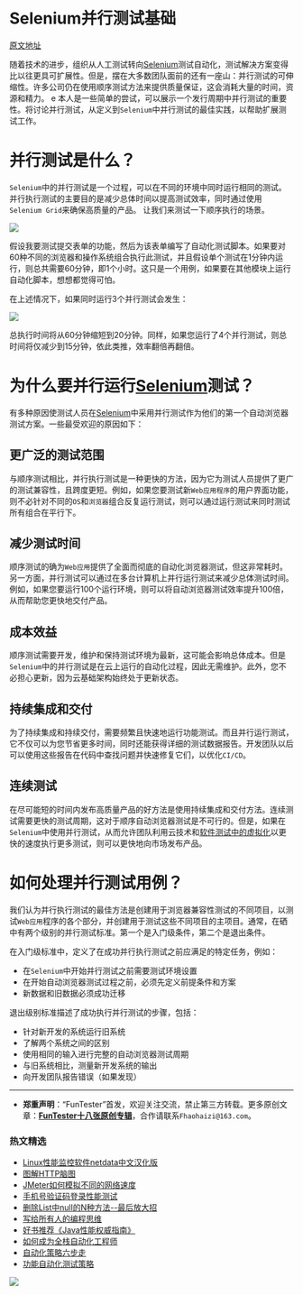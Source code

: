 # Selenium并行测试基础

[原文地址](https://www.lambdatest.com/blog/what-is-parallel-testing-and-why-to-adopt-it/)

随着技术的进步，组织从人工测试转向[Selenium](https://mp.weixin.qq.com/mp/appmsgalbum?action=getalbum&album_id=1319034944479510528&__biz=MzU4MTE2NDEyMQ==#wechat_redirect)测试自动化，测试解决方案变得比以往更具可扩展性。但是，摆在大多数团队面前的还有一座山：并行测试的可伸缩性。许多公司仍在使用顺序测试方法来提供质量保证，这会消耗大量的时间，资源和精力。
e
本人是一些简单的尝试，可以展示一个发行周期中并行测试的重要性。将讨论并行测试，从定义到`Selenium`中并行测试的最佳实践，以帮助扩展测试工作。

# 并行测试是什么？

`Selenium`中的并行测试是一个过程，可以在不同的环境中同时运行相同的测试。并行执行测试的主要目的是减少总体时间以提高测试效率，同时通过使用`Selenium Grid`来确保高质量的产品。
让我们来测试一下顺序执行的场景。

![](http://pic.automancloud.com/parallel-testing1.png)

假设我要测试提交表单的功能，然后为该表单编写了自动化测试脚本。如果要对60种不同的浏览器和操作系统组合执行此测试，并且假设单个测试在1分钟内运行，则总共需要60分钟，即1个小时。这只是一个用例，如果要在其他模块上运行自动化脚本，想想都觉得可怕。

在上述情况下，如果同时运行3个并行测试会发生：

![](http://pic.automancloud.com/testing-series.png)

总执行时间将从60分钟缩短到20分钟。同样，如果您运行了4个并行测试，则总时间将仅减少到15分钟，依此类推，效率翻倍再翻倍。

# 为什么要并行运行[Selenium](https://mp.weixin.qq.com/mp/appmsgalbum?action=getalbum&album_id=1319034944479510528&__biz=MzU4MTE2NDEyMQ==#wechat_redirect)测试？

有多种原因使测试人员在[Selenium](https://mp.weixin.qq.com/mp/appmsgalbum?action=getalbum&album_id=1319034944479510528&__biz=MzU4MTE2NDEyMQ==#wechat_redirect)中采用并行测试作为他们的第一个自动浏览器测试方案。一些最受欢迎的原因如下：

## 更广泛的测试范围

与顺序测试相比，并行执行测试是一种更快的方法，因为它为测试人员提供了更广的测试兼容性，且跨度更短。例如，如果您要测试新`Web应用程序`的用户界面功能，则不必针对不同的`OS`和`浏览器`组合反复运行测试，则可以通过运行测试来同时测试所有组合在平行下。

## 减少测试时间

顺序测试的确为`Web应用`提供了全面而彻底的自动化浏览器测试，但这非常耗时。另一方面，并​​行测试可以通过在多台计算机上并行运行测试来减少总体测试时间。例如，如果您要运行100个运行环境，则可以将自动浏览器测试效率提升100倍，从而帮助您更快地交付产品。

## 成本效益

顺序测试需要开发，维护和保持测试环境为最新，这可能会影响总体成本。但是`Selenium`中的并行测试是在云上运行的自动化过程，因此无需维护。此外，您不必担心更新，因为云基础架构始终处于更新状态。

## 持续集成和交付

为了持续集成和持续交付，需要频繁且快速地运行功能测试。而且并行运行测试，它不仅可以为您节省更多时间，同时还能获得详细的测试数据报告。开发团队以后可以使用这些报告在代码中查找问题并快速修复它们，以优化`CI/CD`。

## 连续测试 
在尽可能短的时间内发布高质量产品的好方法是使用持续集成和交付方法。连续测试需要更快的测试周期，这对于顺序自动浏览器测试是不可行的。但是，如果在`Selenium`中使用并行测试，从而允许团队利用云技术和[软件测试中的虚拟化](https://mp.weixin.qq.com/s/zHyJiNFgHIo2ZaPFXsxQMg)以更快的速度执行更多测试，则可以更快地向市场发布产品。

# 如何处理并行测试用例？

我们认为并行执行测试的最佳方法是创建用于浏览器兼容性测试的不同项目，以测试`Web应用`程序的各个部分，并创建用于测试这些不同项目的主项目。通常，在硒中有两个级别的并行测试标准。第一个是入门级条件，第二个是退出条件。

在入门级标准中，定义了在成功并行执行测试之前应满足的特定任务，例如：

* 在`Selenium`中开始并行测试之前需要测试环境设置
* 在开始自动浏览器测试过程之前，必须先定义前提条件和方案
* 新数据和旧数据必须成功迁移

退出级别标准描述了成功执行并行测试的步骤，包括：

* 针对新开发的系统运行旧系统
* 了解两个系统之间的区别
* 使用相同的输入进行完整的自动浏览器测试周期
* 与旧系统相比，测量新开发系统的输出
* 向开发团队报告错误（如果发现）

---
* **郑重声明**：“FunTester”首发，欢迎关注交流，禁止第三方转载。更多原创文章：**[FunTester十八张原创专辑](https://mp.weixin.qq.com/s/Le-tpC79pIpacHXGOkkYWw)**，合作请联系`Fhaohaizi@163.com`。

### 热文精选

- [Linux性能监控软件netdata中文汉化版](https://mp.weixin.qq.com/s/fdXtK-5WwKnxjLZdyg6-nA)
- [图解HTTP脑图](https://mp.weixin.qq.com/s/100Vm8FVEuXs0x6rDGTipw)
- [JMeter如何模拟不同的网络速度](https://mp.weixin.qq.com/s/1FCwNN2htfTGF6ItdkcCzw)
- [手机号验证码登录性能测试](https://mp.weixin.qq.com/s/i-j8fJAdcsJ7v8XPOnPDAw)
- [删除List中null的N种方法--最后放大招](https://mp.weixin.qq.com/s/4mfskN781dybyL59dbSbeQ)
- [写给所有人的编程思维](https://mp.weixin.qq.com/s/Oj33UCnYfbUgzsBzEm2GPQ)
- [好书推荐《Java性能权威指南》](https://mp.weixin.qq.com/s/YWd5Yx6n7887g1lMLTcsWQ)
- [如何成为全栈自动化工程师](https://mp.weixin.qq.com/s/j2rQ3COFhg939KLrgKr_bg)
- [自动化策略六步走](https://mp.weixin.qq.com/s/He69k8iCKhTKD1j-yV6M5g)
- [功能自动化测试策略](https://mp.weixin.qq.com/s/qHmcblN4cD4JK6jT7oU4fQ)


![](https://mmbiz.qpic.cn/mmbiz_jpg/13eN86FKXzCxr0Sa2MXpNKicZE024zJm73r4hrjticMMYViagtaSXxwsyhmRmOrdXPXfS5zB2ILHtaqNSoWGRwa8Q/640?wx_fmt=jpeg&tp=webp&wxfrom=5&wx_lazy=1&wx_co=1)